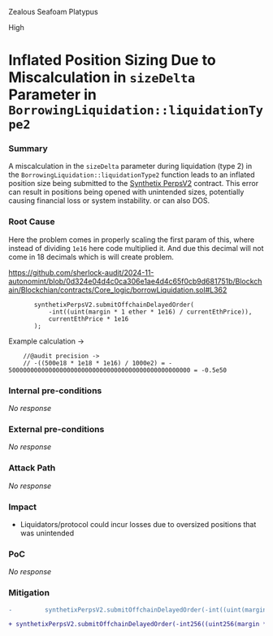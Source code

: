 Zealous Seafoam Platypus

High

# Inflated Position Sizing Due to Miscalculation in `sizeDelta` Parameter in `BorrowingLiquidation::liquidationType2`

### Summary

A miscalculation in the `sizeDelta` parameter during liquidation (type 2) in the `BorrowingLiquidation::liquidationType2` function leads to an inflated position size being submitted to the [Synthetix PerpsV2](https://github.com/Synthetixio/synthetix/blob/de2b994cc8064301288e7619042287cddb7c6753/contracts/PerpsV2MarketDelayedIntent.sol#L109) contract. This error can result in positions being opened with unintended sizes, potentially causing financial loss or system instability. or can also DOS.




### Root Cause

Here the problem comes in properly scaling the first param of this, where instead of dividing `1e16` here code multiplied it. And due this decimal will not come in 18 decimals which is will create problem.

https://github.com/sherlock-audit/2024-11-autonomint/blob/0d324e04d4c0ca306e1ae4d4c65f0cb9d681751b/Blockchain/Blockchian/contracts/Core_logic/borrowLiquidation.sol#L362
       
 ```solidity
        synthetixPerpsV2.submitOffchainDelayedOrder(
            -int((uint(margin * 1 ether * 1e16) / currentEthPrice)),
            currentEthPrice * 1e16
        );
 ```

Example calculation -> 

        //@audit precision ->
        // -((500e18 * 1e18 * 1e16) / 1000e2) = - 50000000000000000000000000000000000000000000000000 = -0.5e50

### Internal pre-conditions

_No response_

### External pre-conditions

_No response_

### Attack Path

_No response_

### Impact

- Liquidators/protocol could incur losses due to oversized positions that was unintended 

### PoC

_No response_

### Mitigation

```diff
-         synthetixPerpsV2.submitOffchainDelayedOrder(-int((uint(margin * 1 ether * 1e16) / currentEthPrice)), currentEthPrice * 1e16);

+ synthetixPerpsV2.submitOffchainDelayedOrder(-int256((uint256(margin * 1 ether) / 1e16) / currentEthPrice)), currentEthPrice * 1e16 );
```